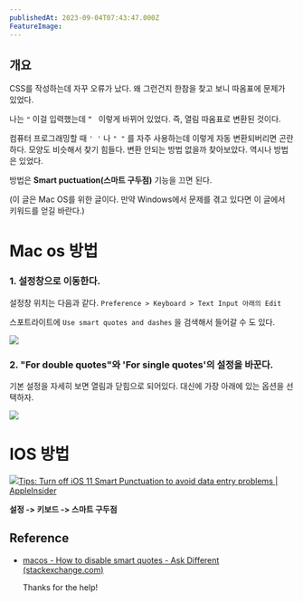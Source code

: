 ```yaml
---
publishedAt: 2023-09-04T07:43:47.000Z
FeatureImage: 
---
```

## 개요

CSS를 작성하는데 자꾸 오류가 났다. 왜 그런건지 한참을 찾고 보니 따옴표에 문제가 있었다.

나는 `"` 이걸 입력했는데 `“ ` 이렇게 바뀌어 있었다. 즉, 열림 따옴표로 변환된 것이다.

컴퓨터 프로그래밍할 때 `' '` 나 `" "` 를 자주 사용하는데 이렇게 자동 변환되버리면 곤란하다. 모양도 비슷해서 찾기 힘들다. 변환 안되는 방법 없을까 찾아보았다. 역시나 방법은 있었다.

방법은 **Smart puctuation(스마트 구두점)** 기능을 끄면 된다.

(이 글은 Mac OS를 위한 글이다. 만약 Windows에서 문제를 겪고 있다면 이 글에서 키워드를 얻길 바란다.)

# Mac os 방법

### 1\. 설정창으로 이동한다.

설정창 위치는 다음과 같다. `Preference > Keyboard > Text Input 아래의 Edit`

스포트라이트에 `Use smart quotes and dashes` 을 검색해서 들어갈 수 도 있다.

![](https://i.imgur.com/t6X97Jq.png)

### 2\. "For double quotes"와 'For single quotes'의 설정을 바꾼다.

기본 설정을 자세히 보면 열림과 닫힘으로 되어있다. 대신에 가장 아래에 있는 옵션을 선택하자.

![](https://i.imgur.com/2ADQx8F.png)

# IOS 방법

![](__GHOST_URL__/content/images/2023/09/image.png)[Tips: Turn off iOS 11 Smart Punctuation to avoid data entry problems \| AppleInsider](https://appleinsider.com/articles/17/09/26/tips-turn-off-ios-11-smart-punctuation-to-avoid-data-entry-problems)

**설정 -> 키보드 -\> 스마트 구두점**

## Reference

- [macos - How to disable smart quotes - Ask Different (stackexchange.com)](https://apple.stackexchange.com/questions/136402/how-to-disable-smart-quotes)

  Thanks for the help!
